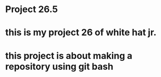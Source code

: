 # Project 26.5
# this is my project 26 of white hat jr.
# this project is about making a repository using git bash
